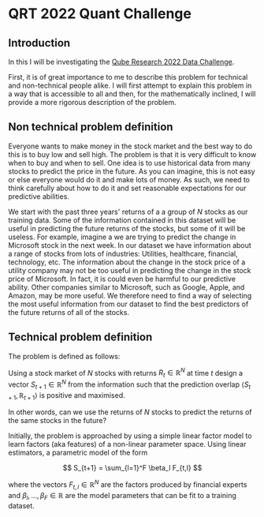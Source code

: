# QRT 2022 Quant Challenge

## Introduction

In this I will be investigating the [Qube Research 2022 Data Challenge](https://challengedata.ens.fr/participants/challenges/72/).

First, it is of great importance to me to describe this problem for technical and non-technical people alike. I will first attempt to explain this problem in a way that is accessible to all and then, for the mathematically inclined, I will provide a more rigorous description of the problem.

## Non technical problem definition

Everyone wants to make money in the stock market and the best way to do this is to buy low and sell high. The problem is that it is very difficult to know when to buy and when to sell. One idea is to use historical data from many stocks to predict the price in the future. As you can imagine, this is not easy or else everyone would do it and make lots of money. As such, we need to think carefully about how to do it and set reasonable expectations for our predictive abilities.

We start with the past three years' returns of a a group of $N$ stocks as our training data. Some of the information contained in this dataset will be useful in predicting the future returns of the stocks, but some of it will be useless. For example, imagine a we are trying to predict the change in Microsoft stock in the next week. In our dataset we have information about a range of stocks from lots of industries: Utilities, healthcare, financial, technology, etc. The information about the change in the stock price of a utility company may not be too useful in predicting the change in the stock price of Microsoft. In fact, it is could even be harmful to our predictive ability. Other companies similar to Microsoft, such as Google, Apple, and Amazon, may be more useful. We therefore need to find a way of selecting the most useful information from our dataset to find the best predictors of the future returns of all of the stocks.

## Technical problem definition

The problem is defined as follows:

Using a stock market of *N* stocks with returns $R_t \in \mathbb{R}^N$ at time *t* design a vector $S_{t+1} \in \mathbb{R}^N$ from the information such that the prediction overlap $\langle S_{t+1} , \mathbb{R}_{t+1} \rangle$ is positive and maximised.

In other words, can we use the returns of *N* stocks to predict the returns of the same stocks in the future?

Initially, the problem is approached by using a simple linear factor model to learn factors (aka features) of a non-linear parameter space. Using linear estimators, a parametric model of the form

$$
S_{t+1} =  \sum_{l=1}^F \beta_l F_{t,l}
$$

where the vectors $F_{t,l} \in \mathbb{R}^N$ are the factors produced by financial experts and $\beta_l,...,\beta_F \in \mathbb{R}$ are the model parameters that can be fit to a training dataset.



